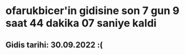 # ofarukbicer'in gidisine son 7 gun 9 saat 44 dakika 07 saniye kaldi

## Gidis tarihi: 30.09.2022 :(